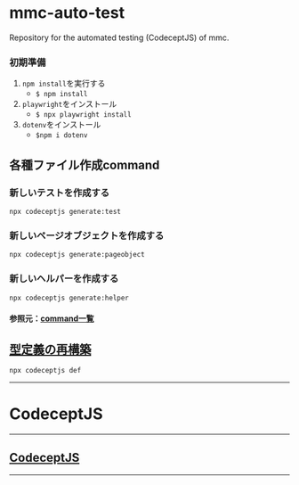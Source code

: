 # mmc-auto-test
Repository for the automated testing (CodeceptJS) of mmc.

### 初期準備
1. `npm install`を実行する
   - `$ npm install`
4. `playwright`をインストール
   - `$ npx playwright install`
5. `dotenv`をインストール
   - `$npm i dotenv`

## 各種ファイル作成command

### 新しいテストを作成する
`npx codeceptjs generate:test`
### 新しいページオブジェクトを作成する
`npx codeceptjs generate:pageobject`
### 新しいヘルパーを作成する
`npx codeceptjs generate:helper`

#### 参照元：[command一覧](https://codecept.io/commands/)

## [型定義の再構築](https://codecept.io/typescript/)

`npx codeceptjs def`

---

# CodeceptJS

---
## [CodeceptJS](https://codecept.io/)
---
